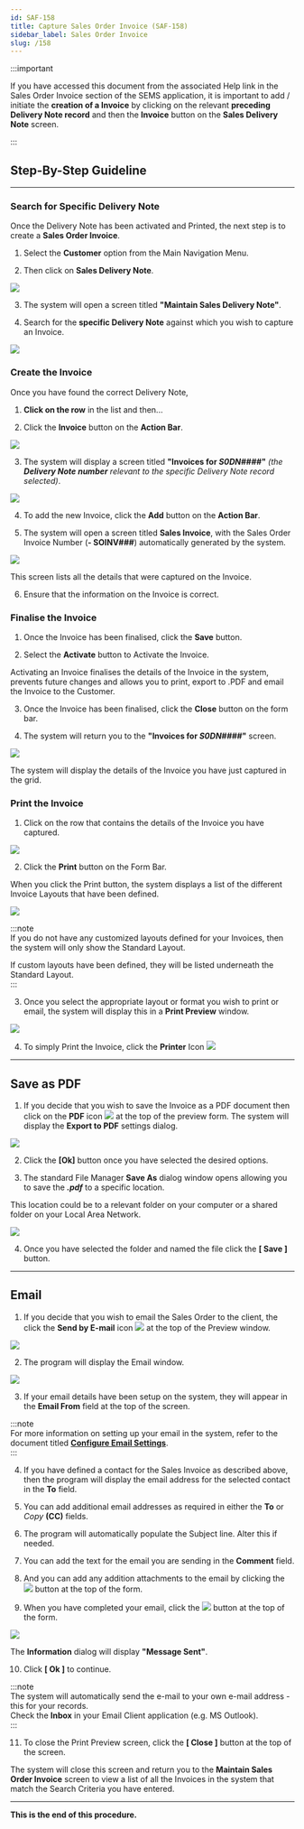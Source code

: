 ```yaml
---
id: SAF-158
title: Capture Sales Order Invoice (SAF-158)
sidebar_label: Sales Order Invoice
slug: /158
---
```

:::important  

If you have accessed this document from the associated Help link in the Sales Order Invoice section of the SEMS application, it is important to add / initiate the **creation of a Invoice** by clicking on the relevant **preceding Delivery Note record** and then the **Invoice** button on the **Sales Delivery Note** screen.  

:::  

## Step-By-Step Guideline
___ 
### Search for Specific Delivery Note  

Once the Delivery Note has been activated and Printed, the next step is to create a **Sales Order Invoice**.  

1.  Select the **Customer** option from the Main Navigation Menu.  

2.  Then click on **Sales Delivery Note**.  
	
![](../static/img/docs/SAF-158/image01.png)  

3.  The system will open a screen titled **"Maintain Sales Delivery Note"**.  

4.  Search for the **specific Delivery Note** against which you wish to capture an Invoice.  
	
![](../static/img/docs/SAF-158/image02.png)  

### Create the Invoice  

Once you have found the correct Delivery Note, 
1.  **Click on the row** in the list and then...  

2.  Click the **Invoice** button on the **Action Bar**.
	
![](../static/img/docs/SAF-158/image03.png)  

3.  The system will display a screen titled **"Invoices for _S0DN####_"** _(the **Delivery Note number** relevant to the specific Delivery Note record selected)_.  
 
![](../static/img/docs/SAF-158/image04.png)  

4.  To add the new Invoice, click the **Add** button on the **Action Bar**.  

5.  The system will open a screen titled **Sales Invoice**, with the Sales Order Invoice Number (**- SOINV###**) automatically generated by the system.  
	
![](../static/img/docs/SAF-158/image05.png)  

This screen lists all the details that were captured on the Invoice.  

6.  Ensure that the information on the Invoice is correct.  

### Finalise the Invoice  

1. Once the Invoice has been finalised, click the **Save** button.  

2. Select the **Activate** button to Activate the Invoice.  

Activating an Invoice finalises the details of the Invoice in the system, prevents future changes and allows you to print, export to .PDF and email the Invoice to the Customer.  
	
3. Once the Invoice has been finalised, click the **Close** button on the form bar.

5. The system will return you to the **"Invoices for _S0DN####_"** screen.  
	
![](../static/img/docs/SAF-158/image07.png)  

The system will display the details of the Invoice you have just captured in the grid.

### Print the Invoice

1. Click on the row that contains the details of the Invoice you have captured.  

![](../static/img/docs/SAF-158/image06.png)  

2. Click the **Print** button on the Form Bar. 
	

When you click the Print button, the system displays a list of the different Invoice Layouts that have been defined.  

![](../static/img/docs/SAF-158/image08.png)  

:::note  
If you do not have any customized layouts defined for your Invoices, then the system will only show the Standard Layout.  

If custom layouts have been defined, they will be listed underneath the Standard Layout.  
:::  

3. Once you select the appropriate layout or format you wish to print or email, the system will display this in a **Print Preview** window.  

![](../static/img/docs/SAF-158/image09.png)  

4. To simply Print the Invoice, click the **Printer** Icon ![](../static/img/docs/button/but-print1.png) 

---  
## Save as PDF  

1. If you decide that you wish to save the Invoice as a PDF document then click on the **PDF** icon ![](../static/img/docs/button/but-pdf.png) at the top of the preview form.  The system will display the **Export to PDF** settings dialog.  

![](../static/img/docs/common/07pdfset1.png)  

2. Click the **[Ok]** button once you have selected the desired options.  

3.  The standard File Manager **Save As** dialog window opens allowing you to save the **_.pdf_** to a specific location.  

This location could be to a relevant folder on your computer or a shared folder on your Local Area Network.  

![](../static/img/docs/SAF-158/image10.png)  

4.  Once you have selected the folder and named the file click the **[ Save ]** button.  

---
## Email

1. If you decide that you wish to email the Sales Order to the client, the click the **Send by E-mail** icon ![](../static/img/docs/button/but-email01.png) at the top of the Preview window.  

![](../static/img/docs/common/08email01.png)  

2.  The program will display the Email window.  

![](../static/img/docs/SAF-158/image11.png)  

3. If your email details have been setup on the system, they will appear in the **Email From** field at the top of the screen.  

:::note  
For more information on setting up your email in the system, refer to the document titled **[Configure Email Settings](https://sense-i.co/docs/CNF001)**.  
:::  

4. If you have defined a contact for the Sales Invoice as described above, then the program will display the email address for the selected contact in the **To** field.  

5. You can add additional email addresses as required in either the **To** or _Copy_ **(CC)** fields.  

6. The program will automatically populate the Subject line.  Alter this if needed.

7. You can add the text for the email you are sending in the **Comment** field.  

8. And you can add any addition attachments to the email by clicking the ![](../static/img/docs/button/but-attach.png) button at the top of the form.  

9. When you have completed your email, click the ![](../static/img/docs/button/but-send.png) button at the top of the form.  

![](../static/img/docs/common/08email04.png)  

The **Information** dialog will display **"Message Sent"**.  

10. Click **[ Ok ]** to continue.

:::note  
The system will automatically send the e-mail to your own e-mail address - this for your records.  
Check the **Inbox** in your Email Client application (e.g. MS Outlook).  
:::  

11. To close the Print Preview screen, click the **[ Close ]** button at the top of the screen.  

The system will close this screen and return you to the **Maintain Sales Order Invoice** screen to view a list of all the Invoices in the system that match the Search Criteria you have entered.  

---

**This is the end of this procedure.**
